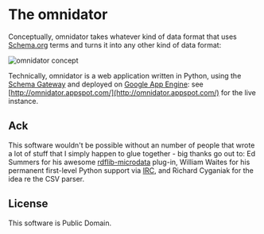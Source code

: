# The omnidator

Conceptually, omnidator takes whatever kind of data format that uses [Schema.org](http://schema.org) terms and turns it into any other kind of data format:

![omnidator concept](https://github.com/mhausenblas/omnidator/raw/master/img/omnidator-concept.png "omnidator concept")

Technically, omnidator is a web application written in Python, using the [Schema Gateway](https://github.com/mhausenblas/schema-org-rdf/tree/master/tools/schema-gateway) and deployed on [Google App Engine](http://code.google.com/appengine/): see [http://omnidator.appspot.com/](http://omnidator.appspot.com/) for the live instance.

## Ack

This software wouldn't be possible without an number of people that wrote a lot of stuff that I simply happen to glue together - big thanks go out to: Ed Summers for his awesome [rdflib-microdata](https://github.com/edsu/rdflib-microdata) plug-in, William Waites for his permanent first-level Python support via [IRC](http://chatlogs.planetrdf.com/swig/), and Richard Cyganiak for the idea re the CSV parser.

## License

This software is Public Domain.